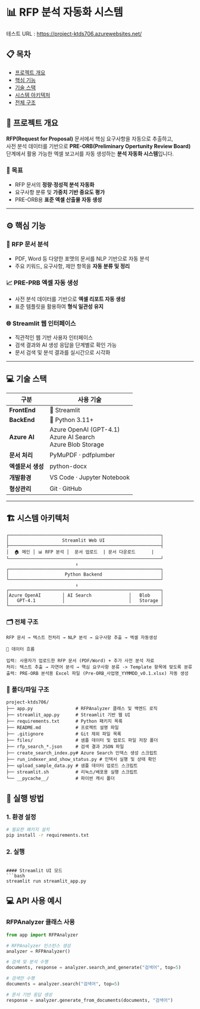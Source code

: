 # 📊 RFP 분석 자동화 시스템

<!-- [![Python](https://img.shields.io/badge/Python-3.11+-blue.svg)](https://www.python.org/)
[![License: MIT](https://img.shields.io/badge/License-MIT-green.svg)](./LICENSE)
[![Build](https://img.shields.io/badge/Build-Passing-brightgreen.svg)]()
[![Status](https://img.shields.io/badge/Stage-Development-orange.svg)]() -->

테스트 URL : https://project-ktds706.azurewebsites.net/

## 📋 목차
- [프로젝트 개요](#-프로젝트-개요)
- [핵심 기능](#-⚙️-핵심-기능)
- [기술 스택](#-기술-스택)
- [시스템 아키텍처](#-🏗️-시스템-아키텍처)
- [전체 구조](#-🗂️-전체-구조)

## 📘 프로젝트 개요
**RFP(Request for Proposal)** 문서에서 핵심 요구사항을 자동으로 추출하고,  
사전 분석 데이터를 기반으로 **PRE-ORB(Preliminary Opertunity Review Board)** 단계에서 활용 가능한 엑셀 보고서를 자동 생성하는 **분석 자동화 시스템**입니다.

### 🎯 목표
- RFP 문서의 **정량·정성적 분석 자동화**  
- 요구사항 분류 및 **가중치 기반 중요도 평가**  
- PRE-ORB용 **표준 엑셀 산출물 자동 생성**

---

## ⚙️ 핵심 기능

### 🧠 RFP 문서 분석
- PDF, Word 등 다양한 포맷의 문서를 NLP 기반으로 자동 분석  
- 주요 키워드, 요구사항, 제안 항목을 **자동 분류 및 정리**

### 📈 PRE-PRB 엑셀 자동 생성
- 사전 분석 데이터를 기반으로 **엑셀 리포트 자동 생성**  
- 표준 템플릿을 활용하여 **형식 일관성 유지**  

### 🌐 Streamlit 웹 인터페이스
- 직관적인 웹 기반 사용자 인터페이스
- 검색 결과와 AI 생성 응답을 단계별로 확인 가능
- 문서 검색 및 분석 결과를 실시간으로 시각화

---

## 💻 기술 스택

| 구분       | 사용 기술 |
|-------------|------------|
| **FrontEnd** | 🚀 Streamlit |
| **BackEnd** | 🐍 Python 3.11+ |
| **Azure AI** | Azure OpenAI (GPT-4.1)<br>Azure AI Search<br>Azure Blob Storage
| **문서 처리** | PyMuPDF · pdfplumber |
| **엑셀문서 생성** | python-docx |
| **개발환경** | VS Code · Jupyter Notebook |
| **형상관리** | Git · GitHub |


---

## 🏗️ 시스템 아키텍처

```
┌─────────────────────────────────────────────────────────┐
│                    Streamlit Web UI                     │
├─────────────────────────────────────────────────────────┤
│  🏠 메인 │ 📊 RFP 분석 │  문서 업로드  | 문서 다운로드      |    
└─────────────────────────────────────────────────────────┘
                          ↓
┌─────────────────────────────────────────────────────────┐
│                     Python Backend                      │
└─────────────────────────────────────────────────────────┘
                          ↓
┌─────────────────────────────────────────────────────────┐
│Azure OpenAI        │ AI Search              │   Blob    │
│   GPT-4.1          │                        │   Storage │
└─────────────────────────────────────────────────────────┘
```

### 🗂️ 전체 구조
```text
RFP 문서 → 텍스트 전처리 → NLP 분석 → 요구사항 추출 → 엑셀 자동생성

🔄 데이터 흐름

입력: 사용자가 업로드한 RFP 문서 (PDF/Word) + 추가 사전 분석 자료
처리: 텍스트 추출 → 자연어 분석 → 핵심 요구사항 분류 -> Template 항목에 맞도록 분류
출력: PRE-ORB 분석용 Excel 파일 (Pre-ORB_사업명_YYMMDD_v0.1.xlsx) 자동 생성
```
### 📁 폴더/파일 구조
```text
project-ktds706/
├── app.py                # RFPAnalyzer 클래스 및 백엔드 로직
├── streamlit_app.py      # Streamlit 기반 웹 UI
├── requirements.txt      # Python 패키지 목록
├── README.md             # 프로젝트 설명 파일
├── .gitignore            # Git 제외 파일 목록
├── files/                # 샘플 데이터 및 업로드 파일 저장 폴더
├── rfp_search_*.json     # 검색 결과 JSON 파일
├── create_search_index.py# Azure Search 인덱스 생성 스크립트
├── run_indexer_and_show_status.py # 인덱서 실행 및 상태 확인
├── upload_sample_data.py # 샘플 데이터 업로드 스크립트
├── streamlit.sh          # 리눅스/배포용 실행 스크립트
└── __pycache__/          # 파이썬 캐시 폴더
```

## 🚀 실행 방법

### 1. 환경 설정
```bash
# 필요한 패키지 설치
pip install -r requirements.txt
```

### 2. 실행
```

#### Streamlit UI 모드
```bash
streamlit run streamlit_app.py
```

## 💻 API 사용 예시

### RFPAnalyzer 클래스 사용
```python
from app import RFPAnalyzer

# RFPAnalyzer 인스턴스 생성
analyzer = RFPAnalyzer()

# 검색 및 분석 수행
documents, response = analyzer.search_and_generate("검색어", top=5)

# 검색만 수행
documents = analyzer.search("검색어", top=5)

# 문서 기반 응답 생성
response = analyzer.generate_from_documents(documents, "검색어")

